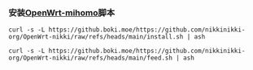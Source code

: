 ### 安装[OpenWrt-mihomo](https://github.com/morytyann/OpenWrt-mihomo)脚本

```shell
curl -s -L https://github.boki.moe/https://github.com/nikkinikki-org/OpenWrt-nikki/raw/refs/heads/main/install.sh | ash
```
```
curl -s -L https://github.boki.moe/https://github.com/nikkinikki-org/OpenWrt-nikki/raw/refs/heads/main/feed.sh | ash
```
